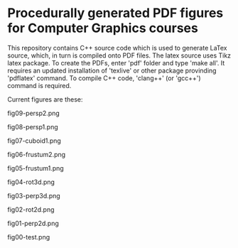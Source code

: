 # Procedurally generated PDF figures for Computer Graphics courses


This repository contains C++ source code which is used to generate LaTex source, which, in turn is compiled onto PDF files. 
The latex source uses Tikz latex package. To create the PDFs, enter 'pdf' folder and type 'make all'. It requires an updated installation of 
'texlive' or other package provinding 'pdflatex' command. To compile C++ code, 'clang++' (or 'gcc++') command is required.

Current figures are these:


fig09-persp2.png
	

fig08-persp1.png	


fig07-cuboid1.png	


fig06-frustum2.png


fig05-frustum1.png	


fig04-rot3d.png


fig03-perp3d.png


fig02-rot2d.png


fig01-perp2d.png


fig00-test.png